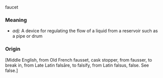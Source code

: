 faucet
### Meaning
+ _adj_: A device for regulating the flow of a liquid from a reservoir such as a pipe or drum

### Origin

[Middle English, from Old French fausset, cask stopper, from fausser, to break in, from Late Latin falsāre, to falsify, from Latin falsus, false. See false.]
